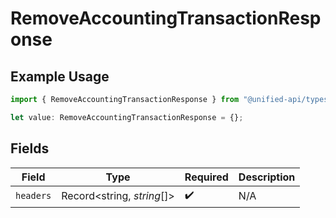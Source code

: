# RemoveAccountingTransactionResponse

## Example Usage

```typescript
import { RemoveAccountingTransactionResponse } from "@unified-api/typescript-sdk/sdk/models/operations";

let value: RemoveAccountingTransactionResponse = {};
```

## Fields

| Field                      | Type                       | Required                   | Description                |
| -------------------------- | -------------------------- | -------------------------- | -------------------------- |
| `headers`                  | Record<string, *string*[]> | :heavy_check_mark:         | N/A                        |